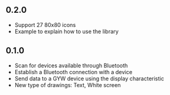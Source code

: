 ## 0.2.0
* Support 27 80x80 icons
* Example to explain how to use the library

## 0.1.0
* Scan for devices available through Bluetooth
* Establish a Bluetooth connection with a device
* Send data to a GYW device using the display characteristic
* New type of drawings: Text, White screen
